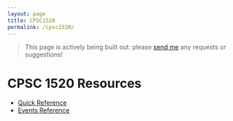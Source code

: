 ```yaml
---
layout: page
title: CPSC1520
permalink: /cpsc1520/
---
```


> This page is actively being built out: please [send me](mailto:dmarsh@nait.ca) any requests or suggestions!

# CPSC 1520 Resources
- [Quick Reference](./QuickReference)
- [Events Reference](./events)